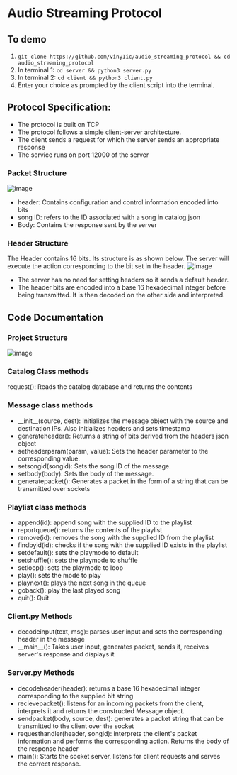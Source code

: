 # Audio Streaming Protocol
## To demo
1. ```git clone https://github.com/viny1ic/audio_streaming_protocol && cd audio_streaming_protocol```
2. In terminal 1: ```cd server && python3 server.py```
3. In terminal 2: ```cd client && python3 client.py```
4. Enter your choice as prompted by the client script into the terminal.

## Protocol Specification:
- The protocol is built on TCP
- The protocol follows a simple client-server architecture.
- The client sends a request for which the server sends an appropriate response
- The service runs on port 12000 of the server
### Packet Structure
![image](https://github.com/user-attachments/assets/0052eb3e-715c-4d1e-bf2b-f21f00292c02)
- header: Contains configuration and control information encoded into bits
- song ID: refers to the ID associated with a song in catalog.json
- Body: Contains the response sent by the server

### Header Structure
The Header contains 16 bits. Its structure is as shown below. The server will execute the action corresponding to the bit set in the header.
![image](https://github.com/user-attachments/assets/26d5742d-3511-48dc-a767-c6b463559436)
- The server has no need for setting headers so it sends a default header.
- The header bits are encoded into a base 16 hexadecimal integer before being transmitted. It is then decoded on the other side and interpreted.

## Code Documentation
### Project Structure
![image](https://github.com/user-attachments/assets/9b479498-803c-47bc-bd32-18d9b6e7bdea)

### Catalog Class methods
request(): Reads the catalog database and returns the contents

### Message class methods
- \_\_init__(source, dest): Initializes the message object with the source and destination IPs. Also initializes headers and sets timestamp
- generateheader(): Returns a string of bits derived from the headers json object
- setheaderparam(param, value): Sets the header parameter to the corresponding value.
- setsongid(songid): Sets the song ID of the message.
- setbody(body): Sets the body of the message.
- generatepacket(): Generates a packet in the form of a string that can be transmitted over sockets

### Playlist class methods
- append(id): append song with the supplied ID to the playlist
- reportqueue(): returns the contents of the playlist
- remove(id): removes the song with the supplied ID from the playlist
- findbyid(id): checks if the song with the supplied ID exists in the playlist
- setdefault(): sets the playmode to default
- setshuffle(): sets the playmode to shuffle
- setloop(): sets the playmode to loop
- play(): sets the mode to play
- playnext(): plays the next song in the queue
- goback(): play the last played song
- quit(): Quit

### Client.py Methods
- decodeinput(text, msg): parses user input and sets the corresponding header in the message
- \_\_main__(): Takes user input, generates packet, sends it, receives server's response and displays it

### Server.py Methods
- decodeheader(header): returns a base 16 hexadecimal integer corresponding to the supplied bit string
- recievepacket(): listens for an incoming packets from the client, interprets it and returns the constructed Message object.
- sendpacket(body, source, dest): generates a packet string that can be transmitted to the client over the socket
- requesthandler(header, songid): interprets the client's packet information and performs the corresponding action. Returns the body of the response header
- main(): Starts the socket server, listens for client requests and serves the correct response.
